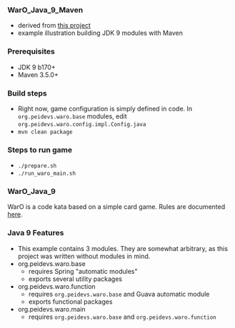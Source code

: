 ### WarO_Java_9_Maven

* derived from [this project](https://github.com/cfdobber/maven-java9-jigsaw)
* example illustration building JDK 9 modules with Maven

### Prerequisites

* JDK 9 b170+
* Maven 3.5.0+

### Build steps

* Right now, game configuration is simply defined in code. In `org.peidevs.waro.base` modules, edit `org.peidevs.waro.config.impl.Config.java`
* `mvn clean package`

### Steps to run game

* `./prepare.sh`
* `./run_waro_main.sh`

### WarO_Java_9

WarO is a code kata based on a simple card game. Rules are documented [here](https://github.com/peidevs/WarO_Java/blob/master/README.md).

### Java 9 Features 

* This example contains 3 modules. They are somewhat arbitrary, as this project was
written without modules in mind.
* org.peidevs.waro.base
    * requires Spring "automatic modules"
    * exports several utility packages
* org.peidevs.waro.function
    * requires `org.peidevs.waro.base` and Guava automatic module
    * exports functional packages 
* org.peidevs.waro.main
    * requires `org.peidevs.waro.base` and `org.peidevs.waro.function`

